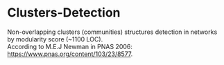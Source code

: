 # Clusters-Detection
Non-overlapping clusters (communities) structures detection in networks by modularity score (~1100 LOC).<br/>
According to M.E.J Newman in PNAS 2006: https://www.pnas.org/content/103/23/8577.
